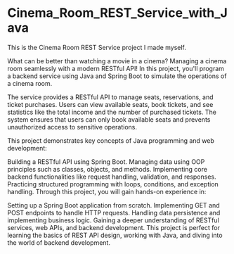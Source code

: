 # Cinema_Room_REST_Service_with_Java

This is the Cinema Room REST Service project I made myself.

What can be better than watching a movie in a cinema? Managing a cinema room seamlessly with a modern RESTful API! In this project, you'll program a backend service using Java and Spring Boot to simulate the operations of a cinema room.

The service provides a RESTful API to manage seats, reservations, and ticket purchases. Users can view available seats, book tickets, and see statistics like the total income and the number of purchased tickets. The system ensures that users can only book available seats and prevents unauthorized access to sensitive operations.

This project demonstrates key concepts of Java programming and web development:

Building a RESTful API using Spring Boot.
Managing data using OOP principles such as classes, objects, and methods.
Implementing core backend functionalities like request handling, validation, and responses.
Practicing structured programming with loops, conditions, and exception handling.
Through this project, you will gain hands-on experience in:

Setting up a Spring Boot application from scratch.
Implementing GET and POST endpoints to handle HTTP requests.
Handling data persistence and implementing business logic.
Gaining a deeper understanding of RESTful services, web APIs, and backend development.
This project is perfect for learning the basics of REST API design, working with Java, and diving into the world of backend development.

